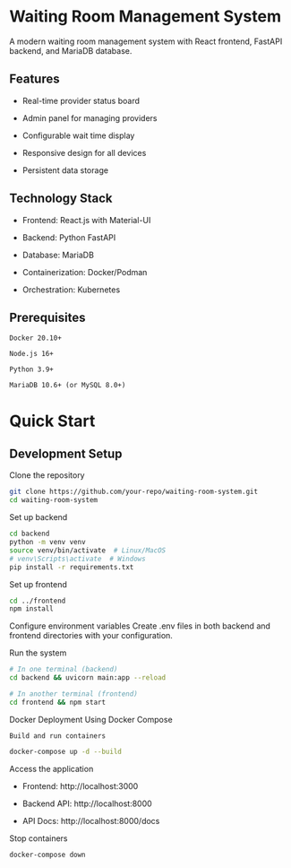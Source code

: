 # Waiting Room Management System

A modern waiting room management system with React frontend, FastAPI backend, and MariaDB database.


## Features

   - Real-time provider status board

   - Admin panel for managing providers

   - Configurable wait time display

   - Responsive design for all devices

   - Persistent data storage

## Technology Stack

   - Frontend: React.js with Material-UI

   - Backend: Python FastAPI

   - Database: MariaDB

   - Containerization: Docker/Podman

   - Orchestration: Kubernetes

## Prerequisites

    Docker 20.10+

    Node.js 16+

    Python 3.9+

    MariaDB 10.6+ (or MySQL 8.0+)

# Quick Start
## Development Setup

Clone the repository

```bash
git clone https://github.com/your-repo/waiting-room-system.git
cd waiting-room-system
```

Set up backend

```bash
cd backend
python -m venv venv
source venv/bin/activate  # Linux/MacOS
# venv\Scripts\activate  # Windows
pip install -r requirements.txt
```

Set up frontend

```bash
cd ../frontend
npm install
```

Configure environment variables
Create .env files in both backend and frontend directories with your configuration.

Run the system

```bash
# In one terminal (backend)
cd backend && uvicorn main:app --reload

# In another terminal (frontend)
cd frontend && npm start
```

Docker Deployment
Using Docker Compose

    Build and run containers

```bash
docker-compose up -d --build
```

Access the application

   - Frontend: http://localhost:3000

   - Backend API: http://localhost:8000

   - API Docs: http://localhost:8000/docs

Stop containers

```bash
docker-compose down
```